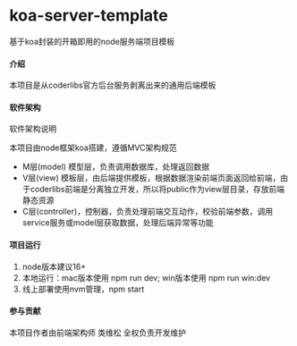 # koa-server-template
基于koa封装的开箱即用的node服务端项目模板

#### 介绍
本项目是从coderlibs官方后台服务剥离出来的通用后端模板

#### 软件架构
软件架构说明

本项目由node框架koa搭建，遵循MVC架构规范
- M层(model) 模型层，负责调用数据库，处理返回数据
- V层(view) 模板层，由后端提供模板，根据数据渲染前端页面返回给前端，由于coderlibs前端是分离独立开发，所以将public作为view层目录，存放前端静态资源
- C层(controller)，控制器，负责处理前端交互动作，校验前端参数，调用service服务或model层获取数据，处理后端异常等功能

#### 项目运行

1.  node版本建议16+
2.  本地运行：mac版本使用 npm run dev; win版本使用 npm run win:dev
3.  线上部署使用nvm管理，npm start
   
#### 参与贡献

本项目作者由前端架构师 类维松 全权负责开发维护